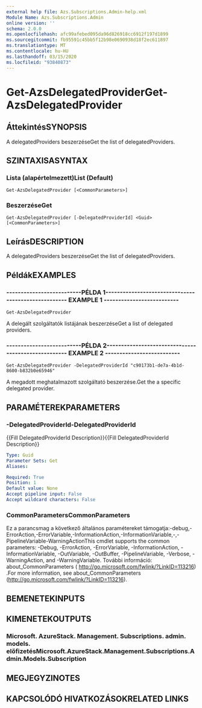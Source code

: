 ```yaml
---
external help file: Azs.Subscriptions.Admin-help.xml
Module Name: Azs.Subscriptions.Admin
online version: ''
schema: 2.0.0
ms.openlocfilehash: afc99afebed095da96d826918cc6912f197d1899
ms.sourcegitcommit: fb95591c45bb5f12b98e0690938d18f2ec611897
ms.translationtype: MT
ms.contentlocale: hu-HU
ms.lasthandoff: 03/15/2020
ms.locfileid: "93840873"
---
```

# <span data-ttu-id="4888b-101">Get-AzsDelegatedProvider</span><span class="sxs-lookup"><span data-stu-id="4888b-101">Get-AzsDelegatedProvider</span></span>

## <span data-ttu-id="4888b-102">Áttekintés</span><span class="sxs-lookup"><span data-stu-id="4888b-102">SYNOPSIS</span></span>
<span data-ttu-id="4888b-103">A delegatedProviders beszerzése</span><span class="sxs-lookup"><span data-stu-id="4888b-103">Get the list of delegatedProviders.</span></span>

## <span data-ttu-id="4888b-104">SZINTAXISA</span><span class="sxs-lookup"><span data-stu-id="4888b-104">SYNTAX</span></span>

### <span data-ttu-id="4888b-105">Lista (alapértelmezett)</span><span class="sxs-lookup"><span data-stu-id="4888b-105">List (Default)</span></span>
```
Get-AzsDelegatedProvider [<CommonParameters>]
```

### <span data-ttu-id="4888b-106">Beszerzése</span><span class="sxs-lookup"><span data-stu-id="4888b-106">Get</span></span>
```
Get-AzsDelegatedProvider [-DelegatedProviderId] <Guid> [<CommonParameters>]
```

## <span data-ttu-id="4888b-107">Leírás</span><span class="sxs-lookup"><span data-stu-id="4888b-107">DESCRIPTION</span></span>
<span data-ttu-id="4888b-108">A delegatedProviders beszerzése</span><span class="sxs-lookup"><span data-stu-id="4888b-108">Get the list of delegatedProviders.</span></span>

## <span data-ttu-id="4888b-109">Példák</span><span class="sxs-lookup"><span data-stu-id="4888b-109">EXAMPLES</span></span>

### <span data-ttu-id="4888b-110">--------------------------PÉLDA 1--------------------------</span><span class="sxs-lookup"><span data-stu-id="4888b-110">-------------------------- EXAMPLE 1 --------------------------</span></span>
```
Get-AzsDelegatedProvider
```

<span data-ttu-id="4888b-111">A delegált szolgáltatók listájának beszerzése</span><span class="sxs-lookup"><span data-stu-id="4888b-111">Get a list of delegated providers.</span></span>

### <span data-ttu-id="4888b-112">--------------------------PÉLDA 2--------------------------</span><span class="sxs-lookup"><span data-stu-id="4888b-112">-------------------------- EXAMPLE 2 --------------------------</span></span>
```
Get-AzsDelegatedProvider -DelegatedProviderId "c90173b1-de7a-4b1d-8600-b832b0e65946"
```

<span data-ttu-id="4888b-113">A megadott meghatalmazott szolgáltató beszerzése.</span><span class="sxs-lookup"><span data-stu-id="4888b-113">Get the a specific delegated provider.</span></span>

## <span data-ttu-id="4888b-114">PARAMÉTEREK</span><span class="sxs-lookup"><span data-stu-id="4888b-114">PARAMETERS</span></span>

### <span data-ttu-id="4888b-115">-DelegatedProviderId</span><span class="sxs-lookup"><span data-stu-id="4888b-115">-DelegatedProviderId</span></span>
<span data-ttu-id="4888b-116">{{Fill DelegatedProviderId Description}}</span><span class="sxs-lookup"><span data-stu-id="4888b-116">{{Fill DelegatedProviderId Description}}</span></span>

```yaml
Type: Guid
Parameter Sets: Get
Aliases: 

Required: True
Position: 1
Default value: None
Accept pipeline input: False
Accept wildcard characters: False
```

### <span data-ttu-id="4888b-117">CommonParameters</span><span class="sxs-lookup"><span data-stu-id="4888b-117">CommonParameters</span></span>
<span data-ttu-id="4888b-118">Ez a parancsmag a következő általános paramétereket támogatja:-debug,-ErrorAction,-ErrorVariable,-InformationAction,-InformationVariable,-,-PipelineVariable-WarningAction</span><span class="sxs-lookup"><span data-stu-id="4888b-118">This cmdlet supports the common parameters: -Debug, -ErrorAction, -ErrorVariable, -InformationAction, -InformationVariable, -OutVariable, -OutBuffer, -PipelineVariable, -Verbose, -WarningAction, and -WarningVariable.</span></span> <span data-ttu-id="4888b-119">További információ: about_CommonParameters ( http://go.microsoft.com/fwlink/?LinkID=113216) .</span><span class="sxs-lookup"><span data-stu-id="4888b-119">For more information, see about_CommonParameters (http://go.microsoft.com/fwlink/?LinkID=113216).</span></span>

## <span data-ttu-id="4888b-120">BEMENETEK</span><span class="sxs-lookup"><span data-stu-id="4888b-120">INPUTS</span></span>

## <span data-ttu-id="4888b-121">KIMENETEK</span><span class="sxs-lookup"><span data-stu-id="4888b-121">OUTPUTS</span></span>

### <span data-ttu-id="4888b-122">Microsoft. AzureStack. Management. Subscriptions. admin. models. előfizetés</span><span class="sxs-lookup"><span data-stu-id="4888b-122">Microsoft.AzureStack.Management.Subscriptions.Admin.Models.Subscription</span></span>

## <span data-ttu-id="4888b-123">MEGJEGYZI</span><span class="sxs-lookup"><span data-stu-id="4888b-123">NOTES</span></span>

## <span data-ttu-id="4888b-124">KAPCSOLÓDÓ HIVATKOZÁSOK</span><span class="sxs-lookup"><span data-stu-id="4888b-124">RELATED LINKS</span></span>

